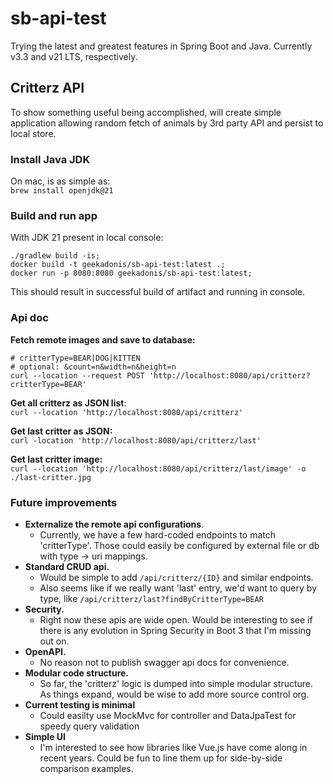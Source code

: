 # sb-api-test
Trying the latest and greatest features in Spring Boot and Java. Currently v3.3 and v21 LTS, respectively.

## Critterz API
To show something useful being accomplished, will create simple application allowing random fetch of animals by 3rd party API and persist to local store.

### Install Java JDK
On mac, is as simple as:   
`brew install openjdk@21`

### Build and run app
With JDK 21 present in local console: 
```
./gradlew build -is; 
docker build -t geekadonis/sb-api-test:latest .; 
docker run -p 8080:8080 geekadonis/sb-api-test:latest;
```
This should result in successful build of artifact and running in console.

### Api doc
**Fetch remote images and save to database:**  
```
# critterType=BEAR|DOG|KITTEN 
# optional: &count=n&width=n&height=n
curl --location --request POST 'http://localhost:8080/api/critterz?critterType=BEAR'
```

**Get all critterz as JSON list**:   
`curl --location 'http://localhost:8080/api/critterz'`

**Get last critter as JSON:**   
`curl -location 'http://localhost:8080/api/critterz/last'`

**Get last critter image:**   
`curl --location 'http://localhost:8080/api/critterz/last/image' -o ./last-critter.jpg`

### Future improvements
- **Externalize the remote api configurations**. 
  - Currently, we have a few hard-coded endpoints to match 'critterType'. Those could easily be configured by external file or db with type -> uri mappings.
- **Standard CRUD api.** 
  - Would be simple to add `/api/critterz/{ID}` and similar endpoints. 
  - Also seems like if we really want 'last' entry, we'd want to query by type, like `/api/critterz/last?findByCritterType=BEAR` 
- **Security.** 
  - Right now these apis are wide open. Would be interesting to see if there is any evolution in Spring Security in Boot 3 that I'm missing out on.
- **OpenAPI.** 
  - No reason not to publish swagger api docs for convenience.
- **Modular code structure.** 
  - So far, the 'critterz' logic is dumped into simple modular structure. As things expand, would be wise to add more source control org.
- **Current testing is minimal** 
  - Could easilty use MockMvc for controller and DataJpaTest for speedy query validation
- **Simple UI**
  - I'm interested to see how libraries like Vue.js have come along in recent years. Could be fun to line them up for side-by-side comparison examples.